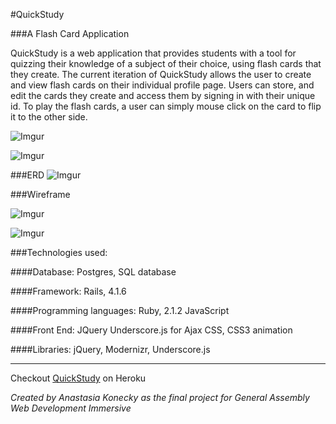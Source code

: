 #QuickStudy

###A Flash Card Application

QuickStudy is a web application that provides students with a tool for quizzing their knowledge of a subject of their choice, using flash cards that they create. The current iteration of QuickStudy allows the user to create and view flash cards on their individual profile page.  Users can store, and edit the cards they create and access them by signing in with their unique id.  To play the flash cards, a user can simply mouse click on the card to flip it to the other side.

![Imgur](http://i.imgur.com/PHynXnGl.png)

![Imgur](http://i.imgur.com/QMrCnzbl.png)

###ERD
![Imgur](http://i.imgur.com/d8QMEBpl.png)

###Wireframe

![Imgur](http://i.imgur.com/v391hDKl.png)

![Imgur](http://i.imgur.com/I2GTG31l.png)

###Technologies used:

####Database:
Postgres, SQL database

####Framework:
Rails, 4.1.6

####Programming languages:
Ruby, 2.1.2
JavaScript

####Front End:
JQuery
Underscore.js for 
Ajax
CSS, CSS3 animation

####Libraries:
jQuery, Modernizr, Underscore.js



*********

Checkout [QuickStudy](https://quickstudy.herokuapp.com/) on Heroku

*Created by Anastasia Konecky as the final project for General Assembly Web Development Immersive*








